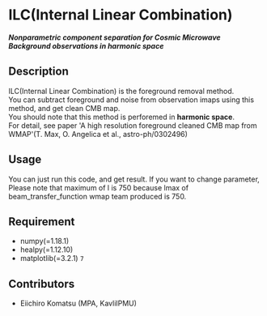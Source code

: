 # ILC(Internal Linear Combination)

***Nonparametric component separation for Cosmic Microwave Background observations in harmonic space***


## Description

ILC(Internal Linear Combination) is the foreground removal method.  
You can subtract foreground and noise from observation imaps using this method, and get clean CMB map.  
You should note that this method is perforemed in **harmonic space**.  
For detail, see paper 'A high resolution foreground cleaned CMB map from WMAP'(T. Max, O. Angelica et al., astro-ph/0302496)

## Usage

You can just run this code, and get result.
If you want to change parameter, Please note that maximum of l is 750 because lmax of beam_transfer_function wmap team produced is 750.

## Requirement

- numpy(=1.18.1)
- healpy(=1.12.10)
- matplotlib(=3.2.1)
`7`

## Contributors

- Eiichiro Komatsu (MPA, KavliIPMU)


